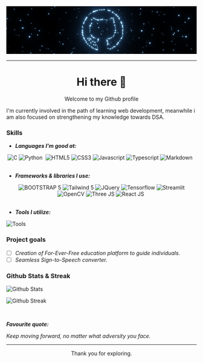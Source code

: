 <img src="logo1.png" alt="Github logo using Blender">

---
<h1 align=center>Hi there 👋</h1>

<p align=center>Welcome to my Github profile</p>

I'm currently involved in the path of learning web development, meanwhile i am also focused on strengthening my knowledge towards DSA.

### Skills
- ***Languages I'm good at:***
<div align="center">
  <img src="https://img.shields.io/badge/C-A8B9CC?style=flat&logo=c&logoColor=black" alt="C">
  <img src="https://img.shields.io/badge/Python-14354C?style=flat&logo=python&logoColor=white" alt="Python">
  <img src="https://img.shields.io/badge/-SQL-323330?style=flat&logoColor=4479A1" alt="">
  <img src="https://img.shields.io/badge/HTML5-%23E34F26.svg?style=flat&logo=html5&logoColor=white" alt="HTML5">
  <img src="https://img.shields.io/badge/CSS3-%231572B6.svg?style=flat&logo=css3&logoColor=white" alt="CSS3">
  <img src="https://img.shields.io/badge/JavaScript-323330?style=flat&logo=javascript&logoColor=F7DF1E" alt="Javascript">
  <img src="https://img.shields.io/badge/TypeScript-3178C6?style=flat&logo=typescript&logoColor=white" alt="Typescript">
  <img src="https://img.shields.io/badge/Markdown-000000?style=flat&logo=markdown&logoColor=white" alt="Markdown">
  <img src="" alt="">
  <img src="" alt="">
</div>

<br>

- ***Frameworks & libraries I use:***
<div align="center">
  <img src="https://img.shields.io/badge/Bootstrap-7952B3?style=flat&logo=bootstrap&logoColor=white" alt="BOOTSTRAP 5">
  <img src="https://img.shields.io/badge/Tailwind-06B6D4?style=flat&logo=tailwind-css&logoColor=white" alt="Tailwind 5">
  <img src="https://img.shields.io/badge/jQuery-0769AD?style=flat&logo=jquery&logoColor=white" alt="JQuery">
  <img src="https://img.shields.io/badge/Tensorflow-FF8C00?style=flat&logo=tensorflow&logoColor=white" alt="Tensorflow">
  <img src="https://img.shields.io/badge/-Streamlit-FF4B4B?style=flat&logo=streamlit&logoColor=white" alt="Streamlit">
  <img src="https://img.shields.io/badge/OpenCV-27338e?style=flat&logo=OpenCV&logoColor=white" alt="OpenCV">
  <img src="https://img.shields.io/badge/Three.js-000000?style=flat&logo=three.js&logoColor=white" alt="Three JS">
  <img src="https://img.shields.io/badge/React-61DAFB?style=flat&logo=react&logoColor=black" alt="React JS">
  <img src="" alt="">
</div>

<br>


- ***Tools I utilize:***

 ![Tools](https://skillicons.dev/icons?i=git,vite,npm,mysql,vscode,blender&theme=light)

### Project goals
- [ ] *Creation of For-Ever-Free education platform to guide individuals.*
- [ ] *Seamless Sign-to-Speech converter.*

### Github Stats & Streak

![Github Stats](https://github-readme-stats.vercel.app/api?username=karthi1048&theme=gotham&hide_border=false&include_all_commits=false&count_private=false&border_radius=10%&show_icons=true&card_width=495px&rank_icon=github)

![Github Streak](https://github-readme-streak-stats.herokuapp.com/?user=karthi1048&theme=gotham&hide_border=false&border_radius=2%)

<br>

***Favourite quote:***

*Keep moving forward, no matter what adversity you face.*

---
<p align=center>Thank you for exploring.</p>
